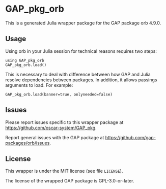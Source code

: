 # GAP_pkg_orb

This is a generated Julia wrapper package for the GAP package orb 4.9.0.

## Usage

Using orb in your Julia session for technical reasons requires two steps:

    using GAP_pkg_orb
    GAP_pkg_orb.load()

This is necessary to deal with difference between how GAP and Julia
resolve dependencies between packages. In addition, it allows passings
arguments to load. For example:

    GAP_pkg_orb.load(banner=true, onlyneeded=false)

## Issues

Please report issues specific to this wrapper package at <https://github.com/oscar-system/GAP_pkg>.

Report general issues with the GAP package at <https://github.com/gap-packages/orb/issues>.

## License

This wrapper is under the MIT license (see file `LICENSE`).

The license of the wrapped GAP package is GPL-3.0-or-later.
